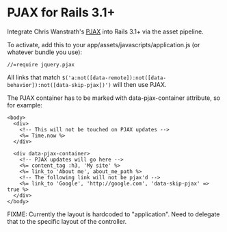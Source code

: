 PJAX for Rails 3.1+
===================

Integrate Chris Wanstrath's [PJAX](https://github.com/defunkt/jquery-pjax) into Rails 3.1+ via the asset pipeline.

To activate, add this to your app/assets/javascripts/application.js (or whatever bundle you use):

    //=require jquery.pjax

All links that match `$('a:not([data-remote]):not([data-behavior]):not([data-skip-pjax])')` will then use PJAX. 

The PJAX container has to be marked with data-pjax-container attribute, so for example:

    <body>
      <div>
        <!-- This will not be touched on PJAX updates -->
        <%= Time.now %>
      </div>

      <div data-pjax-container>
        <!-- PJAX updates will go here -->
        <%= content_tag :h3, 'My site' %>
        <%= link_to 'About me', about_me_path %>
        <!-- The following link will not be pjax'd -->
        <%= link_to 'Google', 'http://google.com', 'data-skip-pjax' => true %>
      </div>
    </body>


FIXME: Currently the layout is hardcoded to "application". Need to delegate that to the specific layout of the controller.
